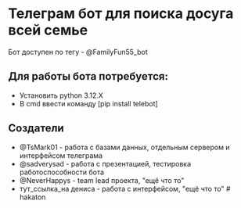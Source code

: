 # Телеграм бот для поиска досуга всей семье
Бот доступен по тегу - @FamilyFun55_bot

## Для работы бота потребуется:
- Установить python 3.12.X
- В cmd ввести команду [pip install telebot]

## Создатели
- @TsMark01 - работа с базами данных, отдельным сервером и интерфейсом телеграма
- @sadverysad - работа с презентацией, тестировка работоспособности бота
- @NeverHappys - team lead проекта, "ещё что то"
- тут_ссылка_на дениса - работа с интерфейсом, "ещё что то"
#   h a k a t o n  
 